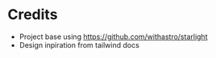 
# Credits

- Project base using https://github.com/withastro/starlight
- Design inpiration from tailwind docs
